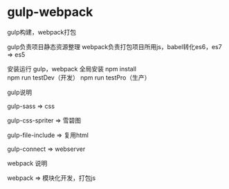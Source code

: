 # gulp-webpack
gulp构建，webpack打包

gulp负责项目静态资源整理
webpack负责打包项目所用js，babel转化es6，es7 => es5

安装运行 
gulp，webpack 全局安装
npm install  
npm run testDev（开发）
npm run testPro（生产）

gulp说明

gulp-sass => css

gulp-css-spriter => 雪碧图

gulp-file-include => 复用html

gulp-connect => webserver

webpack 说明

webpack => 模块化开发，打包js


